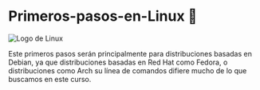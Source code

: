 # Primeros-pasos-en-Linux 🐧

![Logo de Linux](https://es.vexels.com/png-svg/vista-previa/140692/logotipo-de-linux)

Este primeros pasos serán principalmente para distribuciones basadas en Debian, ya que distribuciones basadas en Red Hat como Fedora, o distribuciones como Arch su línea de comandos difiere mucho de lo que buscamos en este curso.
